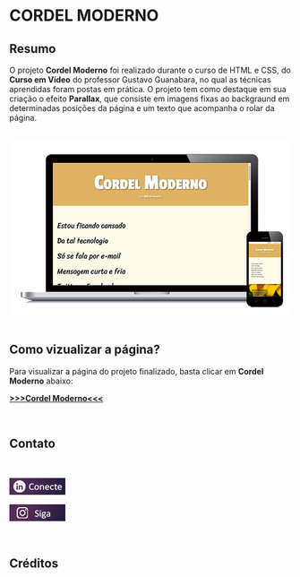 # CORDEL MODERNO

## Resumo

O projeto <strong>Cordel Moderno</strong> foi realizado durante o curso de HTML e CSS, do <strong>Curso em Vídeo</strong> do professor Gustavo Guanabara, no qual as técnicas aprendidas foram postas em prática. O projeto tem como destaque em sua criação o efeito <strong>Parallax</strong>, que consiste em imagens fixas ao backgraund em determinadas posições da página e um texto que acompanha o rolar da página.

<br>

<center> <img src="https://github.com/ReinanKhevne/cordel-moderno-vs1/blob/main/imagens/dispositivo.png?raw=true" alt="Dispositivos"> </center>
<br>

## Como vizualizar a página?

Para visualizar a página do projeto finalizado, basta clicar em <strong>Cordel Moderno</strong> abaixo:

 
<a href="https://reinankhevne.github.io/cordel-moderno-vs1/"><strong> >>>Cordel Moderno<<<</strong></a> 


<br>

## Contato

<br>

<a href="https://www.linkedin.com/in/reinan-khevne-b57bba228/"> <img src="imagens\linkedin.png" alt="Logo do Linkedin"></a> 

<a href="https://www.instagram.com/reinan_kv/"> <img src="imagens\instagram.png" alt="Logo do Instagram"></a>

<br>

## Créditos 
<br>


